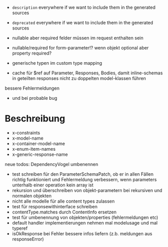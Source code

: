 - `description` everywhere if we want to include them in the generated sources
- `deprecated` everywhere if we want to include them in the generated sources
           
- nullable aber required felder müssen im request enthalten sein
- nullable/required for form-parameter!? wenn objekt optional aber property required?
- generische typen im custom type mapping

- cache für $ref auf Parameter, Responses, Bodies, damit inline-schemas in geteilten responses nicht zu doppelten model-klassen führen

bessere Fehlermeldungen
- und bei probable bug

# Beschreibung

- x-constraints
- x-model-name
- x-container-model-name
- x-enum-item-names
- x-generic-response-name





neue todos:
DependencyVogel umbenennen

- test schreiben für den ParameterSchemaPatch, ob er in allen Fällen richtig funktioniert und Fehlermeldung verbessern, wenn parameters unterhalb einer operation kein array ist
- rekursion und überschreiben von objekt-parametern bei rekursiven und normalen objekten
- nicht alle modelle für alle content types zulassen
- test für responsewithinterface schreiben
- contentType.matches durch ContentInfo ersetzen
- test für umbenennung von objekten/properties (fehlermeldungen etc)
- default handler implementierungen nehmen mal modelusage und mal typeref
- isOkResponse bei Fehler bessere infos liefern     (z.b. meldungen aus responseError)

